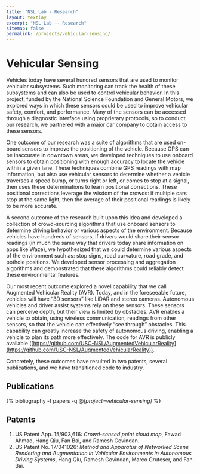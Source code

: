 ```yaml
---
title: "NSL Lab - Research"
layout: textlay
excerpt: "NSL Lab -- Research"
sitemap: false
permalink: /projects/vehicular-sensing/
---
```


# Vehicular Sensing

Vehicles today have several hundred sensors that are used to monitor vehicular subsystems. Such monitoring can track the health of these subsystems and can also be used to control vehicular behavior. In this project, funded by the National Science Foundation and General Motors, we explored ways in which these sensors could be used to improve vehicular safety, comfort, and performance. Many of the sensors can be accessed through a diagnostic interface using proprietary protocols, so to conduct our research, we partnered with a major car company to obtain access to these sensors.

One outcome of our research was a suite of algorithms that are used on-board sensors to improve the positioning of the vehicle. Because GPS can be inaccurate in downtown areas, we developed techniques to use onboard sensors to obtain positioning with enough accuracy to locate the vehicle within a given lane. These techniques combine GPS readings with map information, but also use vehicular sensors to determine whether a vehicle traverses a speed bump, or turns right or left, or comes to stop at a signal, then uses these determinations to learn positional corrections. These positional corrections leverage the wisdom of the crowds: if multiple cars stop at the same light, then the average of their positional readings is likely to be more accurate.

A second outcome of the research built upon this idea and developed a collection of crowd-sourcing algorithms that use onboard sensors to determine driving behavior or various aspects of the environment. Because vehicles have hundreds of sensors, if drivers would share their sensor readings (in much the same way that drivers today share information on apps like Waze), we hypothesized that we could determine various aspects of the environment such as: stop signs, road curvature, road grade, and pothole positions. We developed sensor processing and aggregation algorithms and demonstrated that these algorithms could reliably detect these environmental features.

Our most recent outcome explored a novel capability that we call Augmented Vehicular Reality (AVR). Today, and in the foreseeable future, vehicles will have “3D sensors” like LiDAR and stereo cameras. Autonomous vehicles and driver assist systems rely on these sensors. These sensors can perceive depth, but their view is limited by obstacles. AVR enables a vehicle to obtain, using wireless communication, readings from other sensors, so that the vehicle can effectively “see through” obstacles. This capability can greatly increase the safety of autonomous driving, enabling a vehicle to plan its path more effectively. The code for AVR is publicly available ([https://github.com/USC-NSL/AugmentedVehicularReality](https://github.com/USC-NSL/AugmentedVehicularReality)).

Concretely, these outcomes have resulted in two patents, several publications, and we have transitioned code to industry.

## Publications ##

<div class="publications">

{% bibliography -f papers -q @*[project=vehicular-sensing]* %}

<!-- Queries can be combined using && or || operators
-q @*[project=vehicular-sensing || project=vsensing] -->

</div>

## Patents ##

<ol>
<li>US Patent App. 15/903,616: <em>Crowd-sensed point cloud map</em>, Fawad Ahmad, Hang Qiu, Fan Bai, and Ramesh Govindan.</li>

<li>US Patent No. 17/041026: <em>Method and Apparatus of Networked Scene Rendering and Augmentation in Vehicular Environments in Autonomous Driving Systems</em>, Hang Qiu, Ramesh Govindan, Marco Gruteser, and Fan Bai.</li>
</ol>
